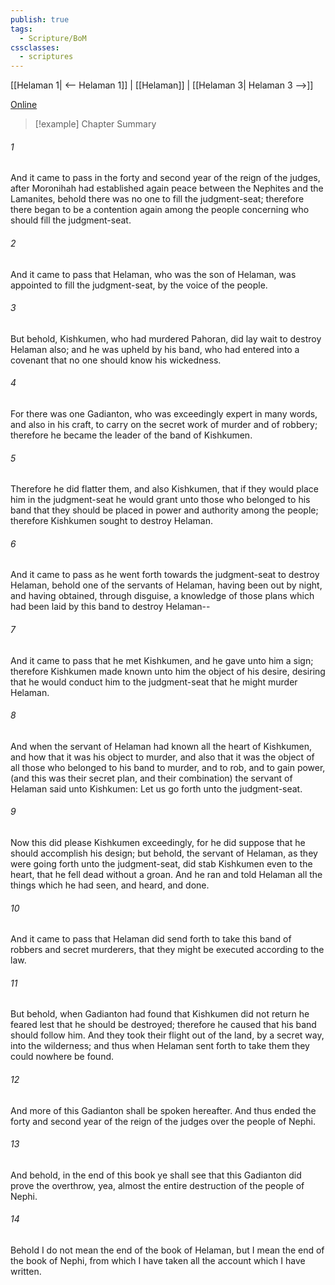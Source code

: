 ```yaml
---
publish: true
tags:
  - Scripture/BoM
cssclasses:
  - scriptures
---
```

[[Helaman 1| <-- Helaman 1]] | [[Helaman]] | [[Helaman 3| Helaman 3 -->]]

[Online](https://churchofjesuschrist.org/study/scriptures/bofm/hel/2?lang=eng)

>[!example] Chapter Summary
>
###### 1
And it came to pass in the forty and second year of the reign of the judges, after Moronihah had established again peace between the Nephites and the Lamanites, behold there was no one to fill the judgment-seat; therefore there began to be a contention again among the people concerning who should fill the judgment-seat.
###### 2
And it came to pass that Helaman, who was the son of Helaman, was appointed to fill the judgment-seat, by the voice of the people.
###### 3
But behold, Kishkumen, who had murdered Pahoran, did lay wait to destroy Helaman also; and he was upheld by his band, who had entered into a covenant that no one should know his wickedness.
###### 4
For there was one Gadianton, who was exceedingly expert in many words, and also in his craft, to carry on the secret work of murder and of robbery; therefore he became the leader of the band of Kishkumen.
###### 5
Therefore he did flatter them, and also Kishkumen, that if they would place him in the judgment-seat he would grant unto those who belonged to his band that they should be placed in power and authority among the people; therefore Kishkumen sought to destroy Helaman.
###### 6
And it came to pass as he went forth towards the judgment-seat to destroy Helaman, behold one of the servants of Helaman, having been out by night, and having obtained, through disguise, a knowledge of those plans which had been laid by this band to destroy Helaman--
###### 7
And it came to pass that he met Kishkumen, and he gave unto him a sign; therefore Kishkumen made known unto him the object of his desire, desiring that he would conduct him to the judgment-seat that he might murder Helaman.
###### 8
And when the servant of Helaman had known all the heart of Kishkumen, and how that it was his object to murder, and also that it was the object of all those who belonged to his band to murder, and to rob, and to gain power, (and this was their secret plan, and their combination) the servant of Helaman said unto Kishkumen: Let us go forth unto the judgment-seat.
###### 9
Now this did please Kishkumen exceedingly, for he did suppose that he should accomplish his design; but behold, the servant of Helaman, as they were going forth unto the judgment-seat, did stab Kishkumen even to the heart, that he fell dead without a groan. And he ran and told Helaman all the things which he had seen, and heard, and done.
###### 10
And it came to pass that Helaman did send forth to take this band of robbers and secret murderers, that they might be executed according to the law.
###### 11
But behold, when Gadianton had found that Kishkumen did not return he feared lest that he should be destroyed; therefore he caused that his band should follow him. And they took their flight out of the land, by a secret way, into the wilderness; and thus when Helaman sent forth to take them they could nowhere be found.
###### 12
And more of this Gadianton shall be spoken hereafter. And thus ended the forty and second year of the reign of the judges over the people of Nephi.
###### 13
And behold, in the end of this book ye shall see that this Gadianton did prove the overthrow, yea, almost the entire destruction of the people of Nephi.
###### 14
Behold I do not mean the end of the book of Helaman, but I mean the end of the book of Nephi, from which I have taken all the account which I have written.



